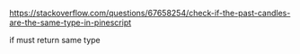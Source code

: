 https://stackoverflow.com/questions/67658254/check-if-the-past-candles-are-the-same-type-in-pinescript

if must return same type